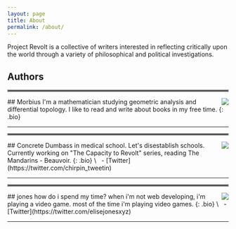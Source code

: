 ```yaml
---
layout: page
title: About
permalink: /about/
---
```


Project Revolt is a collective of writers interested in reflecting critically upon the world through a variety of philosophical and political investigations.

## Authors
<hr style="border:2px solid gray">
<img class="img-logo" align="right" src="images/morbiuslogo.PNG">
## Morbius
I'm a mathematician studying geometric analysis and differential topology. I like to read and write about books in my free time.
{: .bio}
<hr/>

<hr style="border:2px solid gray">
<img class="img-logo" align="right" src="images/wiiuwiiulogo.jpg">
## Concrete
Dumbass in medical school. Let's disestablish schools. Currently working on "The Capacity to Revolt" series, reading The Mandarins - Beauvoir.
{: .bio}
\
&nbsp;
- [Twitter](https://twitter.com/chirpin_tweetin)
<hr/>

<hr style="border:2px solid gray">
<img class="img-logo" align="right" src="images/joneslogo.jpg">
## jones
how do i spend my time? when i'm not web developing, i'm playing a video game. most of the time i'm playing video games.
{: .bio}
\
&nbsp;
- [Twitter](https://twitter.com/elisejonesxyz)
<hr/>

